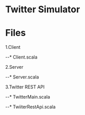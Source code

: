 Twitter Simulator
=================
 

Files
=========
1.Client

--* Client.scala

2.Server

--* Server.scala

3.Twitter REST API

--* TwitterMain.scala

--* TwiiterRestApi.scala